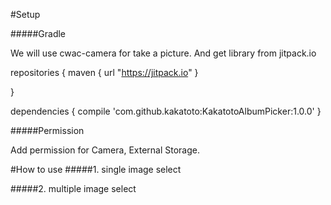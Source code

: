 
#Setup

#####Gradle

We will use cwac-camera for take a picture. And get library from jitpack.io

repositories {
    maven { url "https://jitpack.io" }

}

dependencies {
    compile 'com.github.kakatoto:KakatotoAlbumPicker:1.0.0'
}

#####Permission

Add permission for Camera, External Storage.

<uses-feature android:name="android.hardware.camera" />
<uses-feature android:name="android.hardware.camera.autofocus" android:required="false" />

<uses-permission android:name="android.permission.CAMERA" />
<uses-permission android:name="android.permission.WRITE_EXTERNAL_STORAGE" />

#How to use
#####1. single image select

#####2. multiple image select
